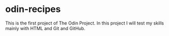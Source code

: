 # odin-recipes
This is the first project of The Odin Project.
In this project I will test my skills mainly with HTML and Git and GitHub.
